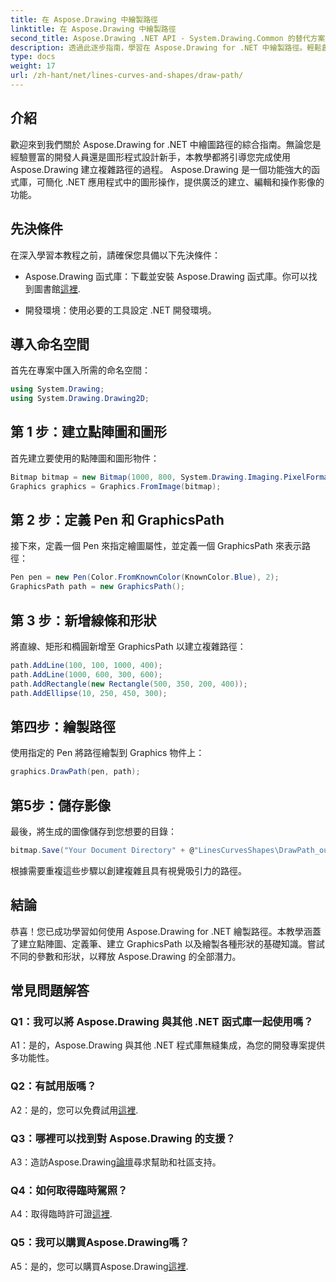 ```yaml
---
title: 在 Aspose.Drawing 中繪製路徑
linktitle: 在 Aspose.Drawing 中繪製路徑
second_title: Aspose.Drawing .NET API - System.Drawing.Common 的替代方案
description: 透過此逐步指南，學習在 Aspose.Drawing for .NET 中繪製路徑。輕鬆創建令人驚嘆的圖形。
type: docs
weight: 17
url: /zh-hant/net/lines-curves-and-shapes/draw-path/
---
```

## 介紹

歡迎來到我們關於 Aspose.Drawing for .NET 中繪圖路徑的綜合指南。無論您是經驗豐富的開發人員還是圖形程式設計新手，本教學都將引導您完成使用 Aspose.Drawing 建立複雜路徑的過程。 Aspose.Drawing 是一個功能強大的函式庫，可簡化 .NET 應用程式中的圖形操作，提供廣泛的建立、編輯和操作影像的功能。

## 先決條件

在深入學習本教程之前，請確保您具備以下先決條件：

-  Aspose.Drawing 函式庫：下載並安裝 Aspose.Drawing 函式庫。你可以找到圖書館[這裡](https://releases.aspose.com/drawing/net/).

- 開發環境：使用必要的工具設定 .NET 開發環境。

## 導入命名空間

首先在專案中匯入所需的命名空間：

```csharp
using System.Drawing;
using System.Drawing.Drawing2D;
```

## 第 1 步：建立點陣圖和圖形

首先建立要使用的點陣圖和圖形物件：

```csharp
Bitmap bitmap = new Bitmap(1000, 800, System.Drawing.Imaging.PixelFormat.Format32bppPArgb);
Graphics graphics = Graphics.FromImage(bitmap);
```

## 第 2 步：定義 Pen 和 GraphicsPath

接下來，定義一個 Pen 來指定繪圖屬性，並定義一個 GraphicsPath 來表示路徑：

```csharp
Pen pen = new Pen(Color.FromKnownColor(KnownColor.Blue), 2);
GraphicsPath path = new GraphicsPath();
```

## 第 3 步：新增線條和形狀

將直線、矩形和橢圓新增至 GraphicsPath 以建立複雜路徑：

```csharp
path.AddLine(100, 100, 1000, 400);
path.AddLine(1000, 600, 300, 600);
path.AddRectangle(new Rectangle(500, 350, 200, 400));
path.AddEllipse(10, 250, 450, 300);
```

## 第四步：繪製路徑

使用指定的 Pen 將路徑繪製到 Graphics 物件上：

```csharp
graphics.DrawPath(pen, path);
```

## 第5步：儲存影像

最後，將生成的圖像儲存到您想要的目錄：

```csharp
bitmap.Save("Your Document Directory" + @"LinesCurvesShapes\DrawPath_out.png");
```

根據需要重複這些步驟以創建複雜且具有視覺吸引力的路徑。

## 結論

恭喜！您已成功學習如何使用 Aspose.Drawing for .NET 繪製路徑。本教學涵蓋了建立點陣圖、定義筆、建立 GraphicsPath 以及繪製各種形狀的基礎知識。嘗試不同的參數和形狀，以釋放 Aspose.Drawing 的全部潛力。

## 常見問題解答

### Q1：我可以將 Aspose.Drawing 與其他 .NET 函式庫一起使用嗎？

A1：是的，Aspose.Drawing 與其他 .NET 程式庫無縫集成，為您的開發專案提供多功能性。

### Q2：有試用版嗎？

 A2：是的，您可以免費試用[這裡](https://releases.aspose.com/).

### Q3：哪裡可以找到對 Aspose.Drawing 的支援？

 A3：造訪Aspose.Drawing[論壇](https://forum.aspose.com/c/diagram/17)尋求幫助和社區支持。

### Q4：如何取得臨時駕照？

 A4：取得臨時許可證[這裡](https://purchase.aspose.com/temporary-license/).

### Q5：我可以購買Aspose.Drawing嗎？

 A5：是的，您可以購買Aspose.Drawing[這裡](https://purchase.aspose.com/buy).